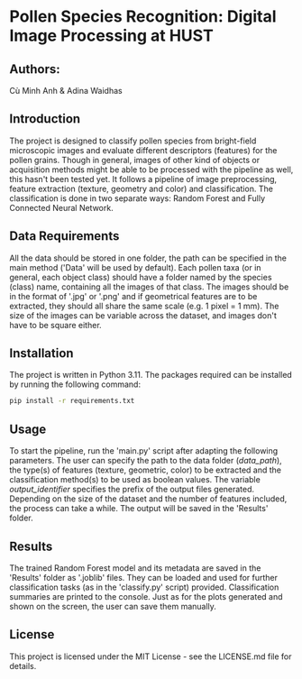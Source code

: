 # Pollen Species Recognition: Digital Image Processing at HUST

## Authors:
Cù Minh Anh & Adina Waidhas

## Introduction
The project is designed to classify pollen species from bright-field microscopic images and evaluate
different descriptors (features) for the pollen grains.
Though in general, images of other kind of objects or acquisition methods might be able
to be processed with the pipeline as well, this hasn't been tested yet.
It follows a pipeline of image preprocessing, feature extraction (texture, geometry and color) and classification.
The classification is done in two separate ways: Random Forest and Fully Connected Neural Network.

## Data Requirements
All the data should be stored in one folder, the path can be specified in the main method ('Data' will be used by default).
Each pollen taxa (or in general, each object class) should have a folder named by the species (class) name,
containing all the images of that class. The images should be in the format of '.jpg' or '.png' and if
geometrical features are to be extracted, they should all share the same scale (e.g. 1 pixel = 1 mm). The size of
the images can be variable across the dataset, and images don't have to be square either.

## Installation
The project is written in Python 3.11. The packages required can be installed by running the following command:
```bash
pip install -r requirements.txt
```

## Usage
To start the pipeline, run the 'main.py' script after adapting the following parameters.
The user can specify the path to the data folder (_data_path_),
the type(s) of features (texture, geometric, color) to be extracted and the classification method(s)
to be used as boolean values. The variable _output_identifier_ specifies the prefix of the output files
generated. Depending on the size of the dataset and the number of features included, the process can take a while.
The output will be saved in the 'Results' folder.

## Results
The trained Random Forest model and its metadata are saved in the 'Results' folder as '.joblib' files.
They can be loaded and used for further classification tasks (as in the 'classify.py' script) provided.
Classification summaries are printed to the console. Just as for the plots generated and shown on the screen,
the user can save them manually.

## License
This project is licensed under the MIT License - see the LICENSE.md file for details.
